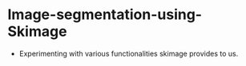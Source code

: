 # Image-segmentation-using-Skimage
- Experimenting with various functionalities skimage provides to us.
